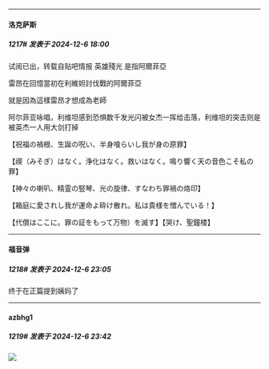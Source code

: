 ﻿
*****

####  洛克萨斯  
##### 1217#       发表于 2024-12-6 18:00

试阅已出，转载自贴吧情报
英雄殘光 是指阿爾菲亞

雷昂在回憶當初在利維妲討伐戰的阿爾菲亞

就是因為這樣雷昂才想成為老師

阿尔菲亚咏唱，利维坦感到恐惧数千发光闪被女杰一挥给击落，利维坦的突击则是被英杰一人用大剑打掉

【祝福の禍根、生誕の呪い、半身喰らいし我が身の原罪】

【禊（みそぎ）はなく。浄化はなく。救いはなく。鳴り響く天の音色こそ私の罪】

【神々の喇叭、精霊の竪琴、光の旋律、すなわち罪禍の烙印】

【箱庭に愛されし我が運命よ砕け散れ。私は貴様を憎んでいる！】

【代償はここに。罪の証をもって万物）を滅す】【哭け、聖鐘楼】


*****

####  福音弹  
##### 1218#       发表于 2024-12-6 23:05

终于在正篇提到姨妈了


*****

####  azbhg1  
##### 1219#       发表于 2024-12-6 23:42

<img src="https://p.sda1.dev/20/24688aeede7a3fd1593eb79e0353ec1d/image.jpg" referrerpolicy="no-referrer">

